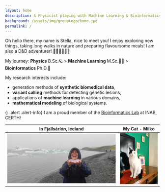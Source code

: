 ```yaml
---
layout: home
description: A Physicist playing with Machine Learning & Bioinformatics
background: /assets/img/groupLogo/home.jpg
permalink: /
---
```


Oh hello there, my name is Stella, nice to meet you! I enjoy exploring new things, taking long walks in nature and preparing flavoursome meals! I am also a D&D adventurer! 🎲🐉🏰🧙🏻‍♂️


My journey: **Physics** B.Sc.🪐 > **Machine Learning** M.Sc.👩‍💻 > **Bioinformatics** Ph.D.🧬

My research interests include:
- generation methods of **synthetic biomedical data**,
- **variant calling** methods for detecting genetic lesions, 
- applications of **machine learning** in various domains, 
- **mathematical modeling** of biological systems.

    
{: .alert .alert-info}
I am a proud member of the [Bioinformatics Lab](https://biodataanalysisgroup.github.io/) at INAB, CERTH!
    


In  Fjallsárlón, Iceland       |  My Cat - Milko
:-------------------------:|:-------------------------:
<img src="/assets/img/team/Glacier.jpg" alt="Photo taken in Fjallsárlón Glacier Lagoon, Iceland" width="440"/>  |   <img src="/assets/img/team/Milko.JPEG" alt="This is a photo of my cat" width="150"/>

